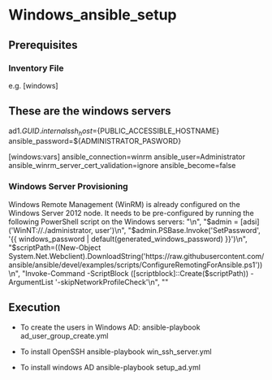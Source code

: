 # Windows_ansible_setup

## Prerequisites
### Inventory File
e.g. 
[windows]
## These are the windows servers
ad1.${GUID}.internal ssh_host=${PUBLIC_ACCESSIBLE_HOSTNAME} ansible_password=${ADMINISTRATOR_PASWORD}

[windows:vars]
ansible_connection=winrm
ansible_user=Administrator
ansible_winrm_server_cert_validation=ignore
ansible_become=false

### Windows Server Provisioning
Windows Remote Management (WinRM) is already configured on the Windows Server 2012 node. It needs to be pre-configured by running the following PowerShell script on the Windows servers:
"<powershell>\n",
"$admin = [adsi]('WinNT://./administrator, user')\n",
"$admin.PSBase.Invoke('SetPassword', '{{ windows_password | default(generated_windows_password) }}')\n",
"$scriptPath=((New-Object System.Net.Webclient).DownloadString('https://raw.githubusercontent.com/ansible/ansible/devel/examples/scripts/ConfigureRemotingForAnsible.ps1'))\n",
"Invoke-Command -ScriptBlock ([scriptblock]::Create($scriptPath)) -ArgumentList '-skipNetworkProfileCheck'\n",
"</powershell>"

## Execution
- To create the users in Windows AD:
   ansible-playbook ad_user_group_create.yml
   
- To install OpenSSH
  ansible-playbook win_ssh_server.yml
  
- To install windows AD
  ansible-playbook setup_ad.yml
